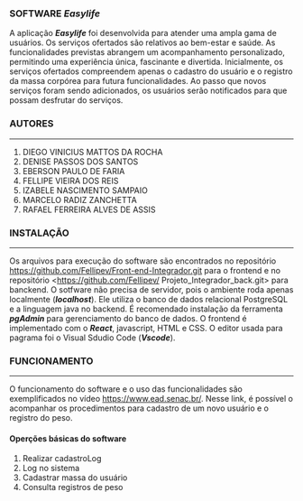 
### SOFTWARE *Easylife* ###

A aplicação ***Easylife*** foi desenvolvida para atender uma ampla gama de usuários. Os serviços ofertados são relativos ao bem-estar e saúde. As funcionalidades previstas abrangem um acompanhamento personalizado, permitindo uma experiência única, fascinante e divertida. Inicialmente, os serviços ofertados compreendem apenas o cadastro do usuário e o registro da massa corpórea para futura funcionalidades. Ao passo que novos serviços foram sendo adicionados, os usuários serão notificados para que possam desfrutar do serviços.

### AUTORES ###
---
1. DIEGO VINICIUS MATTOS DA ROCHA
2. DENISE PASSOS DOS SANTOS
3. EBERSON PAULO DE FARIA
4. FELLIPE VIEIRA DOS REIS
5. IZABELE NASCIMENTO SAMPAIO
6. MARCELO RADIZ ZANCHETTA
7. RAFAEL FERREIRA ALVES DE ASSIS

### INSTALAÇÃO ###
---

Os arquivos para execução do software são encontrados no repositório <https://github.com/Fellipev/Front-end-Integrador.git> para o frontend e no repositório <https://github.com/Fellipev/ Projeto_Integrador_back.git> para banckend.
O sotfware não precisa de servidor, pois o ambiente roda apenas localmente (***localhost***). Ele utiliza o banco de dados relacional PostgreSQL e a linguagem java no backend. É recomendado instalação da ferramenta ***pgAdmin*** para gerenciamento do banco de dados. O frontend é implementado com o ***React***, javascript, HTML e CSS. O editor usada para pagrama foi o Visual Sdudio Code (***Vscode***).


### FUNCIONAMENTO ###
---

O funcionamento do software e o uso das funcionalidades são exemplificados no vídeo <https://www.ead.senac.br/>. Nesse link, é possível o  acompanhar os procedimentos para cadastro de um novo usuário e o registro do peso.

#### Operções básicas do software ####
1. Realizar cadastroLog 
2. Log no sistema
3. Cadastrar massa do usuário
4. Consulta registros de peso